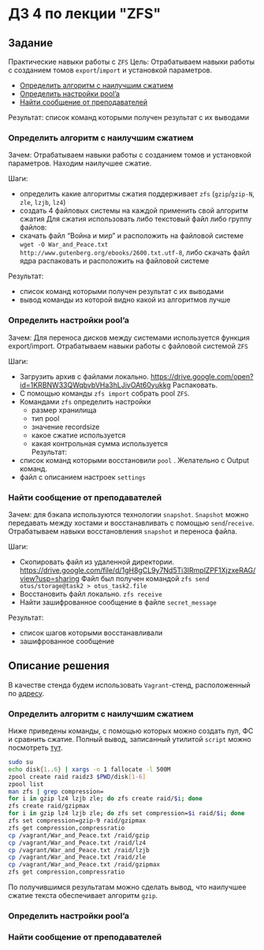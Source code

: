 # ДЗ 4 по лекции "ZFS"

## Задание

Практические навыки работы с `ZFS`
Цель: Отрабатываем навыки работы с созданием томов `export`/`import` и установкой параметров.

* [Определить алгоритм с наилучшим сжатием](#compression)
* [Определить настройки pool’a](#pool)
* [Найти сообщение от преподавателей](#message)

Результат:
список команд которыми получен результат с их выводами

### Определить алгоритм с наилучшим сжатием

Зачем:
Отрабатываем навыки работы с созданием томов и установкой параметров. Находим наилучшее сжатие.

Шаги:
- определить какие алгоритмы сжатия поддерживает `zfs` (`gzip`/`gzip-N`, `zle`, `lzjb`, `lz4`)
- создать 4 файловых системы на каждой применить свой алгоритм сжатия
Для сжатия использовать либо текстовый файл либо группу файлов:
- скачать файл “Война и мир” и расположить на файловой системе `wget -O War_and_Peace.txt http://www.gutenberg.org/ebooks/2600.txt.utf-8`, либо скачать файл ядра распаковать и расположить на файловой системе

Результат:
- список команд которыми получен результат с их выводами
- вывод команды из которой видно какой из алгоритмов лучше

### Определить настройки pool’a

Зачем:
Для переноса дисков между системами используется функция export/import. Отрабатываем навыки работы с файловой системой `ZFS`

Шаги:
- Загрузить архив с файлами локально.
https://drive.google.com/open?id=1KRBNW33QWqbvbVHa3hLJivOAt60yukkg
Распаковать.
- С помощью команды `zfs import` собрать pool `ZFS`.
- Командами `zfs` определить настройки
    - размер хранилища
    - тип pool
    - значение recordsize
    - какое сжатие используется
    - какая контрольная сумма используется\
Результат:
- список команд которыми восстановили `pool` . Желательно с Output команд.
- файл с описанием настроек `settings`

### Найти сообщение от преподавателей

Зачем:
для бэкапа используются технологии `snapshot`. `Snapshot` можно передавать между хостами и восстанавливать с помощью `send`/`receive`. Отрабатываем навыки восстановления `snapshot` и переноса файла.

Шаги:
- Скопировать файл из удаленной директории. https://drive.google.com/file/d/1gH8gCL9y7Nd5Ti3IRmplZPF1XjzxeRAG/view?usp=sharing
Файл был получен командой
`zfs send otus/storage@task2 > otus_task2.file`
- Восстановить файл локально. `zfs receive`
- Найти зашифрованное сообщение в файле `secret_message`

Результат:
- список шагов которыми восстанавливали
- зашифрованное сообщение


## Описание решения

В качестве стенда будем использовать `Vagrant`-стенд, расположенный по [адресу](https://github.com/nixuser/virtlab/tree/main/zfs).

### Определить алгоритм с наилучшим сжатием <a name="compression"></a>

Ниже приведены команды, с помощью которых можно создать пул, ФС и сравнить сжатие. Полный вывод, записанный утилитой `script` можно посмотреть [тут](step1.md).
```bash
sudo su
echo disk{1..6} | xargs -n 1 fallocate -l 500M
zpool create raid raidz3 $PWD/disk[1-6]
zpool list
man zfs | grep compression=
for i in gzip lz4 lzjb zle; do zfs create raid/$i; done
zfs create raid/gzipmax
for i in gzip lz4 lzjb zle; do zfs set compression=$i raid/$i; done
zfs set compression=gzip-9 raid/gzipmax
zfs get compression,compressratio
cp /vagrant/War_and_Peace.txt /raid/gzip
cp /vagrant/War_and_Peace.txt /raid/lz4
cp /vagrant/War_and_Peace.txt /raid/lzjb
cp /vagrant/War_and_Peace.txt /raid/zle
cp /vagrant/War_and_Peace.txt /raid/gzipmax
zfs get compression,compressratio
```
По получившимся результатам можно сделать вывод, что наилучшее сжатие текста обеспечивает алгоритм `gzip`.

### Определить настройки pool’a <a name="pool"></a>

### Найти сообщение от преподавателей <a name="message"></a>

